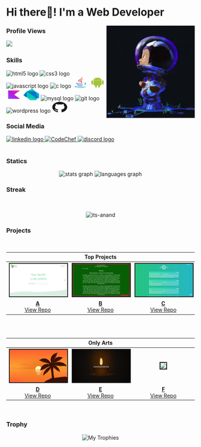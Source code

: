 <h1 align="left">Hi there👋! I'm a Web Developer</h1>

<picture>
  <source media="(max-width:600px)" srcset="#">
  <img src="./images/github.webp" align="right">
</picture>

### Profile Views
<div align="left">
  <img src="https://profile-counter.glitch.me/vrushabhdhote29/count.svg?"  />
</div>

### Skills

<div align="left">
  <img src="https://cdn.jsdelivr.net/gh/devicons/devicon/icons/html5/html5-original.svg" height="30" width="42" alt="html5 logo"  />
  <img src="https://cdn.jsdelivr.net/gh/devicons/devicon/icons/css3/css3-original.svg" height="30" width="42" alt="css3 logo"  />
  <img src="https://cdn.jsdelivr.net/gh/devicons/devicon/icons/javascript/javascript-original.svg" height="30" width="42" alt="javascript logo"  />
  <!--<img src="https://cdn.jsdelivr.net/gh/devicons/devicon/icons/sass/sass-original.svg" height="30" width="42" alt="sass logo"  />-->
  <!--<img src="https://cdn.jsdelivr.net/gh/devicons/devicon/icons/react/react-original.svg" height="30" width="42" alt="react logo"  />-->
  <!--<img src="https://cdn.jsdelivr.net/gh/devicons/devicon/icons/nodejs/nodejs-original.svg" height="30" width="42" alt="nodejs logo"  />-->
  <!--<img src="https://cdn.jsdelivr.net/gh/devicons/devicon/icons/php/php-original.svg" height="30" width="42" alt="php logo"  />-->
  <!--<img src="https://cdn.jsdelivr.net/gh/devicons/devicon/icons/python/python-original.svg" height="30" width="42" alt="python logo"  />-->
  <img src="https://cdn.jsdelivr.net/gh/devicons/devicon/icons/c/c-original.svg" height="30" width="42" alt="c logo"  />
  <img src="https://github.com/devicons/devicon/blob/v2.16.0/icons/java/java-original.svg" height="30" width="42" alt="java logo"  />
  <img src="https://github.com/devicons/devicon/blob/v2.16.0/icons/android/android-original.svg" height="30" width="42" alt="android logo"  />
  <img src="https://github.com/devicons/devicon/blob/v2.16.0/icons/kotlin/kotlin-original.svg" height="30" width="42" alt="kotlin logo"  />
  <img src="https://github.com/devicons/devicon/blob/v2.16.0/icons/dart/dart-original.svg" height="30" width="42" alt="dart logo"  />
  <img src="https://cdn.jsdelivr.net/gh/devicons/devicon/icons/mysql/mysql-original.svg" height="30" width="42" alt="mysql logo"  />
  <img src="https://cdn.jsdelivr.net/gh/devicons/devicon/icons/git/git-original.svg" height="30" width="42" alt="git logo"  />
  <img src="https://cdn.jsdelivr.net/gh/devicons/devicon/icons/wordpress/wordpress-original.svg" height="30" width="42" alt="wordpress logo"  />
  <img src="https://github.com/devicons/devicon/blob/v2.16.0/icons/github/github-original.svg" height="30" width="42" alt="wordpress logo"  />
</div>

### Social Media 


<div align="left">
 <a href="[https://www.linkedin.com/in/anand-choudhary-4907251b6/](https://www.linkedin.com/in/vrushabh-dhote-632210212/)" target="_blank">
  <img src="https://img.shields.io/static/v1?message=LinkedIn&logo=linkedin&label=&color=0077B5&logoColor=white&labelColor=&style=for-the-badge" height="35"      alt="linkedin logo"  />
</a>
 <a href="https://www.codechef.com/users/" target="_blank">
        <img alt="CodeChef" src="https://img.shields.io/badge/CodeChef-5B4638?style=for-the-badge&logo=codechef&logoColor=white" height="35" alt="CodeChef"/>
 </a>
<a href="https://discord.com/users/" target="_blank">
  <img src="https://img.shields.io/static/v1?message=Discord&logo=discord&label=&color=7289DA&logoColor=white&labelColor=&style=for-the-badge" height="35" alt="discord logo"  />
 </a>
</div>
<br clear="both">

### Statics

<div align="center">
  <img src="https://github-readme-stats-sigma-five.vercel.app/api?hide_title=false&hide_rank=false&show_icons=true&include_all_commits=true&count_private=true&disable_animations=false&theme=dracula&locale=en&hide_border=false&username=Its-anand" height="150" alt="stats graph"  />
  <img src="https://github-readme-stats-sigma-five.vercel.app/api/top-langs?locale=en&hide_title=false&layout=compact&card_width=320&langs_count=5&theme=dracula&hide_border=false&username=Its-anand" height="150" alt="languages graph"  />
</div>

### Streak
<br clear="both">
<div align="center">
  <p>
   <img align="center" src="https://github-readme-streak-stats.herokuapp.com?user=Its-anand&theme=radical&border_radius=3.4&background=282A36" alt="its-anand" />
  </p>
</div> 

### Projects

<br />
<table>
   <tr><!--Here-->
       <th valign="center" width="33%" colspan="3">
           <div align="center">
               Top Projects
            </div>
        </th>
    </tr>
    <tr>
        <th valign="center" width="33%">
            <div align="center">
                <a href="" target="_blank">
                    <img src="./images/PureHealth.png" border="2" />
                </a>
            </div>
        </th>
        <th valign="center" width="33%">
            <div align="center">
                <a href="" target="_blank">
                    <img src="./images/Acroboard.png" border="2" />
                </a>
            </div>
        </th>
        <th valign="center" width="33%">
            <div align="center">
                <a href="" target="_blank">
                    <img src="./images/CMW.png" border="2" />
                </a>
            </div>
        </th>
    </tr>
    <tr>
        <td valign="top" width="33%">
            <div align="center">
                <a href="https://project-purehealth.thats.im/" target="_blank">
                    <b>A</b>
                </a>
                <br />
                <a href="" target="_blank">
                    View Repo
                </a>
            </div>
        </td>
        <td valign="top" width="33%">
            <div align="center">
                <a href="" target="_blank">
                    <b>B</b>
                </a>
                <br />
                <a href="" target="_blank">
                    View Repo
                </a>
            </div>
        </td>
        <td valign="top" width="33%">
            <div align="center">
                <a href="https://minglish.000webhostapp.com/" target="_blank">
                    <b>C</b>
                </a>
                <br />
                <a href="" target="_blank">
                    View Repo
                </a>
            </div>
        </td>
    </tr>
</table>
<br clear="both">


<br />
<table>
   <tr><!--Here-->
       <th valign="center" width="33%" colspan="3">
           <div align="center">
               Only Arts
            </div>
        </th>
    </tr>
    <tr>
        <th valign="center" width="33%">
            <div align="center">
                <a href="" target="_blank">
                    <img src="./images/Sunset.png" border="2" />
                </a>
            </div>
        </th>
        <th valign="center" width="33%">
            <div align="center">
                <a href="" target="_blank">
                    <img src="./images/Diya.png" border="2" />
                </a>
            </div>
        </th>
        <th valign="center" width="33%">
            <div align="center">
                <a href="" target="_blank">
                    <img src="./images/Sunset Road Trip.avif" border="2" />
                </a>
            </div>
        </th>
    </tr>
    <tr>
        <td valign="top" width="33%">
            <div align="center">
                <a href="" target="_blank">
                    <b>D</b>
                </a>
                <br />
                <a href="" target="_blank">
                    View Repo
                </a>
            </div>
        </td>
        <td valign="top" width="33%">
            <div align="center">
                <a href="" target="_blank">
                    <b>E</b>
                </a>
                <br />
                <a href="" target="_blank">
                    View Repo
                </a>
            </div>
        </td>
        <td valign="top" width="33%">
            <div align="center">
                <a href="" target="_blank">
                    <b>F</b>
                </a>
                <br />
                <a href="" target="_blank">
                    View Repo
                </a>
            </div>
        </td>
    </tr>
</table>

<br clear="both">

### Trophy

<p align="center">
<img src="https://github-profile-trophy.vercel.app/?username=vrushabhdhote29&column=4&margin-w=5&margin-h=5&rank=SECRET,SSS,SS,S,AAA,AA,A,B,C&no-frame=true&theme=onestar" alt="My Trophies"/>
</p>
